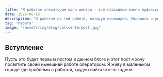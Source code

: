 ```yaml
---
title: "Я работаю оператором колл центра - все подводные камни прфоессии"
date: 2025-06-16
description: "Я работал на той работе, которую ненавидел. Уволился и ушел работать оператором"
tag: "Работа"
image: "/assets/img/blog/callcenterpost.jpg"
---
```


## Вступление

Пусть это будет первым постом в данном блоге и этот пост я хочу посвятить своей нынешней работе оператором. Я живу в маленьком городе где проблемы с работой, трудно найти что-то годное.
